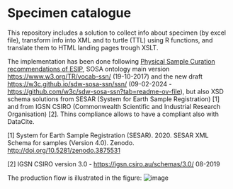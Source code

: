 # Specimen catalogue
This repository includes a solution to collect info about specimen (by excel file), transform info into XML and to turtle (TTL) using R functions, and translate them to HTML landing pages trough XSLT.

The implementation has been done following [Physical Sample Curation recommendations of ESIP](https://wiki.esipfed.org/Physical_Sample_Curation), SOSA ontology main version https://www.w3.org/TR/vocab-ssn/ (19-10-2017) and the new draft https://w3c.github.io/sdw-sosa-ssn/ssn/ (09-02-2024 - https://github.com/w3c/sdw-sosa-ssn?tab=readme-ov-file), but also XSD schema solutions from SESAR (System for Earth Sample Registration) [1] and from IGSN CSIRO (Commonwealth Scientific and Industrial Research Organisation) [2].
Thins compliance allows to have a compliant also with DataCite.

[1] System for Earth Sample Registration (SESAR). 2020. SESAR XML Schema for samples (Version 4.0). Zenodo. http://doi.org/10.5281/zenodo.3875531

[2] IGSN CSIRO version 3.0 - https://igsn.csiro.au/schemas/3.0/ 08-2019

The production flow is illustrated in the figure:
![image](https://github.com/oggioniale/specimen_catalogue/assets/1393893/2277fa6c-920d-4a8d-bc26-3c8d22edc0f9)



